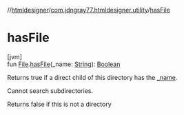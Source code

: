 //[htmldesigner](../../index.md)/[com.jdngray77.htmldesigner.utility](index.md)/[hasFile](has-file.md)

# hasFile

[jvm]\
fun [File](https://docs.oracle.com/javase/8/docs/api/java/io/File.html).[hasFile](has-file.md)(_name: [String](https://kotlinlang.org/api/latest/jvm/stdlib/kotlin/-string/index.html)): [Boolean](https://kotlinlang.org/api/latest/jvm/stdlib/kotlin/-boolean/index.html)

Returns true if a direct child of this directory has the [_name](has-file.md).

Cannot search subdirectories.

Returns false if this is not a directory
